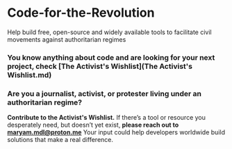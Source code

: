 # Code-for-the-Revolution
Help build free, open-source and widely available tools to facilitate civil movements against authoritarian regimes

### You know anything about code and are looking for your next project, check [**The Activist's Wishlist**](The Activist's Wishlist.md)

### Are you a journalist, activist, or protester living under an authoritarian regime?
**Contribute to the Activist's Wishlist.** If there’s a tool or resource you desperately need, but doesn’t yet exist, **please reach out to maryam.mdl@proton.me**
Your input could help developers worldwide build solutions that make a real difference.
